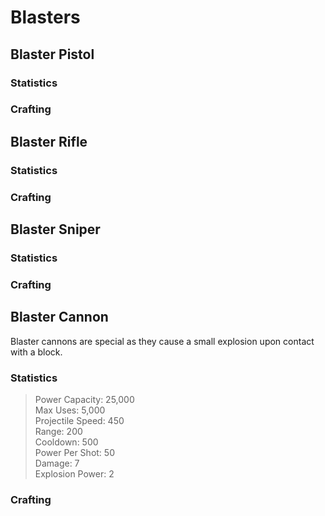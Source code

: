
# Blasters

## Blaster Pistol
### Statistics
### Crafting

## Blaster Rifle
### Statistics
### Crafting

## Blaster Sniper
### Statistics
### Crafting

## Blaster Cannon
Blaster cannons are special as they cause a small explosion upon contact with a block.

### Statistics
> Power Capacity: 25,000  
> Max Uses: 5,000  
> Projectile Speed: 450  
> Range: 200  
> Cooldown: 500  
> Power Per Shot: 50   
> Damage: 7   
> Explosion Power: 2  
### Crafting
